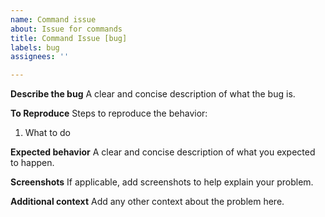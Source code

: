```yaml
---
name: Command issue
about: Issue for commands
title: Command Issue [bug]
labels: bug
assignees: ''

---
```


**Describe the bug**
A clear and concise description of what the bug is.

**To Reproduce**
Steps to reproduce the behavior:
1. What to do

**Expected behavior**
A clear and concise description of what you expected to happen.

**Screenshots**
If applicable, add screenshots to help explain your problem.


**Additional context**
Add any other context about the problem here.
